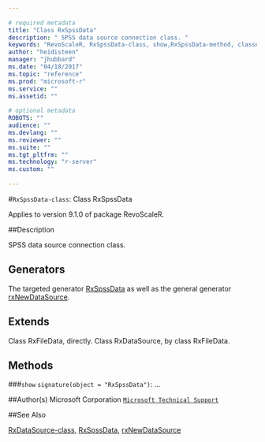 ```yaml
--- 
 
# required metadata 
title: "Class RxSpssData" 
description: " SPSS data source connection class. " 
keywords: "RevoScaleR, RxSpssData-class, show,RxSpssData-method, classes" 
author: "heidisteen" 
manager: "jhubbard" 
ms.date: "04/18/2017" 
ms.topic: "reference" 
ms.prod: "microsoft-r" 
ms.service: "" 
ms.assetid: "" 
 
# optional metadata 
ROBOTS: "" 
audience: "" 
ms.devlang: "" 
ms.reviewer: "" 
ms.suite: "" 
ms.tgt_pltfrm: "" 
ms.technology: "r-server" 
ms.custom: "" 
 
--- 
```

 
 
 
 
 #`RxSpssData-class`: Class RxSpssData

 Applies to version 9.1.0 of package RevoScaleR.
 
 ##Description
 
SPSS data source connection class.
 
 
 ## Generators 

 
The targeted generator [RxSpssData](RxSpssData.md) as well as the general generator
[rxNewDataSource](rxNew.md).
 
 ## Extends 

 
Class RxFileData, directly.
Class RxDataSource, by class RxFileData.
 
 ## Methods 

 


###`show`
`signature(object = "RxSpssData")`: ...



 
 ##Author(s)
 Microsoft Corporation [`Microsoft Technical Support`](https://go.microsoft.com/fwlink/?LinkID=698556&clcid=0x409)
 
 
 ##See Also
 
[RxDataSource-class](RxDataSource-class.md),
[RxSpssData](RxSpssData.md),
[rxNewDataSource](rxNew.md)
   
 

